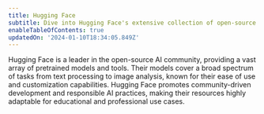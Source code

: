 ```yaml
---
title: Hugging Face
subtitle: Dive into Hugging Face's extensive collection of open-source models
enableTableOfContents: true
updatedOn: '2024-01-10T18:34:05.849Z'
---
```


Hugging Face is a leader in the open-source AI community, providing a vast array of pretrained models and tools. Their models cover a broad spectrum of tasks from text processing to image analysis, known for their ease of use and customization capabilities. Hugging Face promotes community-driven development and responsible AI practices, making their resources highly adaptable for educational and professional use cases.